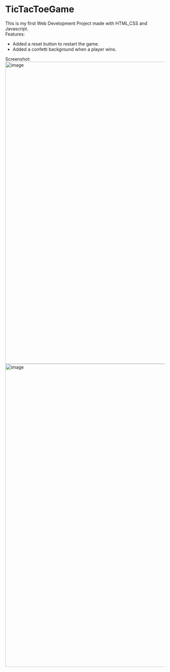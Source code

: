 # TicTacToeGame<br>
This is my first Web Development Project made with HTML,CSS and Javascript.<br>
Features:
<ul>
  <li>Added a reset button to restart the game.</li>
  <li>Added a confetti background when a player wins.</li>
</ul>

Screenshot:
<img width="956" alt="image" src="https://github.com/user-attachments/assets/0216a62a-6c95-4861-ad6a-b49cdabbd067" />
<img width="959" alt="image" src="https://github.com/user-attachments/assets/ccb34e5a-7e58-4777-9822-cbee16509a7c" />



